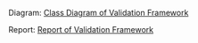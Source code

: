 Diagram: [Class Diagram of Validation Framework](https://app.diagrams.net/#G1C3hk-qsg_GWU0oFbMHrdB9XsjpQ-w4Tc)

Report: [Report of Validation Framework](./report.pdf)
